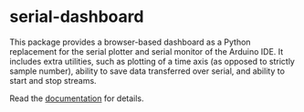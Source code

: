 # serial-dashboard

This package provides a browser-based dashboard as a Python replacement for the serial plotter and serial monitor of the Arduino IDE. It includes extra utilities, such as plotting of a time axis (as opposed to strictly sample number), ability to save data transferred over serial, and ability to start and stop streams.

Read the [documentation](http://serial-dashboard.github.io/) for details.